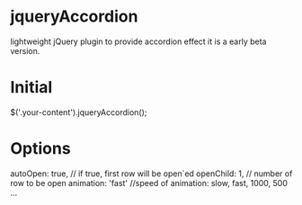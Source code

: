 # jqueryAccordion
lightweight jQuery plugin to provide accordion effect  it is a early beta version.


# Initial

$('.your-content').jqueryAccordion();


# Options

autoOpen: true, // if true, first row will be open`ed
openChild: 1, // number of row to be open
animation: 'fast'  //speed of animation: slow, fast, 1000, 500 ...
